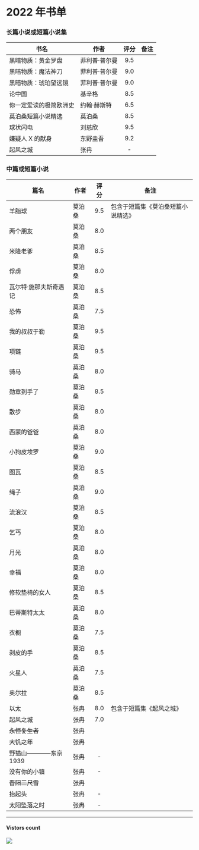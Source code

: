 # 2022 年书单

### 长篇小说或短篇小说集
| 书名 | 作者 | 评分 | 备注 |
| --- | --- | :---: | --- |
| 黑暗物质：黄金罗盘 | 菲利普·普尔曼 | 9.5 | |
| 黑暗物质：魔法神刀 | 菲利普·普尔曼 | 9.0 | |
| 黑暗物质：琥珀望远镜 | 菲利普·普尔曼 | 9.0 | |
| 论中国 | 基辛格 | 8.5 | |
| 你一定爱读的极简欧洲史 | 约翰·赫斯特 | 6.5 | |
| 莫泊桑短篇小说精选 | 莫泊桑 | 8.5 | |
| 球状闪电 | 刘慈欣 | 9.5 | |
| 嫌疑人 X 的献身 | 东野圭吾 | 9.2 | |
| 起风之城 | 张冉 | - | |

### 中篇或短篇小说
| 篇名 | 作者 | 评分 | 备注 |
| --- | --- | :---: | --- |
| 羊脂球 | 莫泊桑 | 9.5 | 包含于短篇集《莫泊桑短篇小说精选》 |
| 两个朋友 | 莫泊桑 | 8.0 | |
| 米隆老爹 | 莫泊桑 | 8.5 | |
| 俘虏 | 莫泊桑 | 8.0 | |
| 瓦尔特·施那夫斯奇遇记 | 莫泊桑 | 8.5 | |
| 恐怖 | 莫泊桑 | 7.5 | |
| 我的叔叔于勒 | 莫泊桑 | 9.5 | |
| 项链 | 莫泊桑 | 9.5 | |
| 骑马 | 莫泊桑 | 8.0 | |
| 勋章到手了 | 莫泊桑 | 8.5 | |
| 散步 | 莫泊桑 | 8.0 | |
| 西蒙的爸爸 | 莫泊桑 | 8.0 | |
| 小狗皮埃罗 | 莫泊桑 | 9.0 | |
| 图瓦 | 莫泊桑 | 8.5 | |
| 绳子 | 莫泊桑 | 9.0 | |
| 流浪汉 | 莫泊桑 | 8.5 | |
| 乞丐 | 莫泊桑 | 8.0 | |
| 月光 | 莫泊桑 | 8.0 | |
| 幸福 | 莫泊桑 | 8.0 | |
| 修软垫椅的女人 | 莫泊桑 | 8.5 | |
| 巴蒂斯特太太 | 莫泊桑 | 8.0 | |
| 衣橱 | 莫泊桑 | 7.5 | |
| 剥皮的手 | 莫泊桑 | 8.5 | |
| 火星人 | 莫泊桑 | 7.5 | |
| 奥尔拉 | 莫泊桑 | 8.5 | |
| 以太 | 张冉 | 8.0 | 包含于短篇集《起风之城》 |
| 起风之城 | 张冉 | 7.0 | |
| ~~永恒复生者~~ | 张冉 | | |
| ~~大饥之年~~ | 张冉 | | |
| 野猫山————东京1939 | 张冉 | - | |
| 没有你的小镇 | 张冉 | - | |
| ~~晋阳三尺雪~~ | 张冉 | | |
| 抬起头 | 张冉 | - | |
| 太阳坠落之时 | 张冉 | - | |

-------------
#### Vistors count
<img src="https://profile-counter.glitch.me/chuxiaonan/count.svg" />
